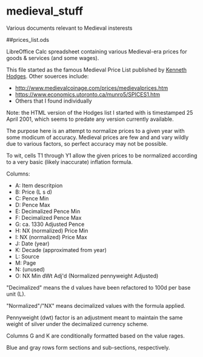 # medieval_stuff
Various documents relevant to Medieval insterests

##prices_list.ods

LibreOffice Calc spreadsheet containing various Medieval-era prices for
goods & services (and some wages).

This file started as the famous Medieval Price List published by
[Kenneth Hodges](https://liberalarts.vt.edu/departments-and-schools/department-of-english/faculty/kenneth-hodges.html).  Other souerces include:

* http://www.medievalcoinage.com/prices/medievalprices.htm
* https://www.economics.utoronto.ca/munro5/SPICES1.htm
* Others that I found individually

Note: the HTML version of the Hodges list I started with is timestamped
25 April 2001, which seems to predate any version currently available.

The purpose here is an attempt to normalize prices to a given year with
some modicum of accuracy.  Medieval prices are few and and vary wildly
due to various factors, so perfect accuracy may not be possible.

To wit, cells T1 through Y1 allow the given prices to be normalized
according to a very basic (likely inaccurate) inflation formula.

Columns:

* A: Item descritpion
* B: Price (L s d)
* C: Pence Min
* D: Pence Max
* E: Decimalized Pence Min
* F: Decimalized Pence Max
* G: ca. 1330 Adjusted Pence
* H: NX (normalized) Price Min
* I: NX (normalized) Price Max
* J: Date (year)
* K: Decade (approximated from year)
* L: Source
* M: Page
* N: (unused)
* O: NX Min dWt Adj'd (Normalized pennyweight Adjusted)

"Decimalized" means the d values have been refactored to 100d per base
unit (L).

"Normalized"/"NX" means decimalized values with the formula applied.

Pennyweight (dwt) factor is an adjustment meant to maintain the same
weight of silver under the decimalized currency scheme.

Columns G and K are conditionally formatted based on the value rages.

Blue and gray rows form sections and sub-sections, respectively.
